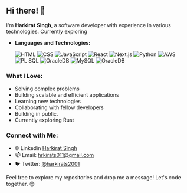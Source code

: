 ## Hi there! 👋

I'm **Harkirat Singh**, a software developer with experience in various technologies. Currently exploring

- **Languages and Technologies:**

  ![HTML](https://img.icons8.com/color/48/000000/html-5.png)
  ![CSS](https://img.icons8.com/color/48/000000/css3.png) 
  ![JavaScript](https://img.icons8.com/color/48/000000/javascript.png) 
  ![React](https://img.icons8.com/color/48/000000/react-native.png) 
  ![Next.js](https://img.icons8.com/color/48/000000/nextjs.png)
  ![Python](https://img.icons8.com/color/48/000000/python.png)
  ![AWS](https://img.icons8.com/color/48/000000/amazon-web-services.png) 
  ![PL SQL](https://img.icons8.com/color/48/000000/sql.png) 
  ![OracleDB](https://img.icons8.com/color/48/000000/oracle-logo.png)
  ![MySQL](https://img.icons8.com/color/48/000000/mysql.png)
  ![OracleDB](https://img.icons8.com/color/48/000000/docker.png)


### What I Love:

- Solving complex problems
- Building scalable and efficient applications
- Learning new technologies
- Collaborating with fellow developers
- Building in public.
- Currently exploring Rust


### Connect with Me:

- 🌐 Linkedin [Harkirat Singh](https://www.linkedin.com/in/harkirat-singh-/)
- 📫 Email: hrkirats011@gmail.com
- 🐦 Twitter: [@harkirats2001](https://twitter.com/harkirats2001)

Feel free to explore my repositories and drop me a message! Let's code together. 😊
